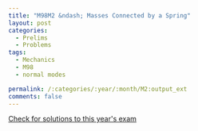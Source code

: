 ```yaml
---
title: "M98M2 &ndash; Masses Connected by a Spring"
layout: post
categories:
  - Prelims
  - Problems
tags:
  - Mechanics
  - M98
  - normal modes

permalink: /:categories/:year/:month/M2:output_ext
comments: false
---
```

<object data="1998M2M.pdf" type="application/pdf" width="100%" height="500"></object>
<div class="message"><a href='https://princetonprelim.com/prelim/1/'>Check for solutions to this year's exam</a></div>
